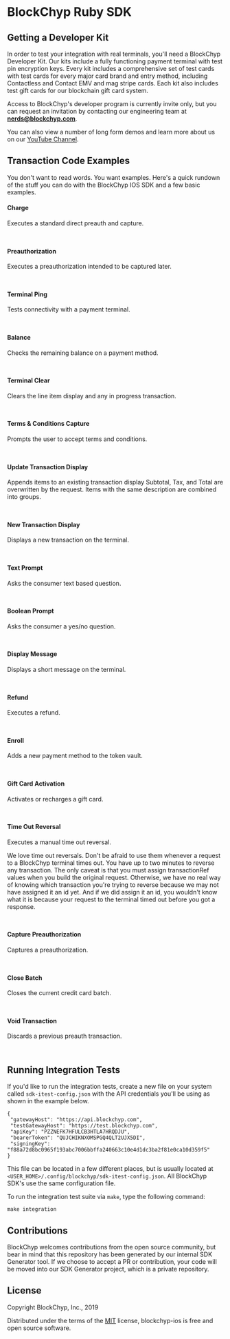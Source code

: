 # BlockChyp Ruby SDK


## Getting a Developer Kit

In order to test your integration with real terminals, you'll need a BlockChyp
Developer Kit.  Our kits include a fully functioning payment terminal with
test pin encryption keys.  Every kit includes a comprehensive set of test
cards with test cards for every major card brand and entry method, including
Contactless and Contact EMV and mag stripe cards.  Each kit also includes
test gift cards for our blockchain gift card system.

Access to BlockChyp's developer program is currently invite only, but you
can request an invitation by contacting our engineering team at **nerds@blockchyp.com**.

You can also view a number of long form demos and learn more about us on our [YouTube Channel](https://www.youtube.com/channel/UCE-iIVlJic_XArs_U65ZcJg).

## Transaction Code Examples

You don't want to read words. You want examples. Here's a quick rundown of the
stuff you can do with the BlockChyp IOS SDK and a few basic examples.
#### Charge

Executes a standard direct preauth and capture.

```objective-c



```
#### Preauthorization

Executes a preauthorization intended to be captured later.

```objective-c



```
#### Terminal Ping

Tests connectivity with a payment terminal.

```objective-c



```
#### Balance

Checks the remaining balance on a payment method.

```objective-c



```
#### Terminal Clear

Clears the line item display and any in progress transaction.

```objective-c



```
#### Terms & Conditions Capture

Prompts the user to accept terms and conditions.

```objective-c



```
#### Update Transaction Display

Appends items to an existing transaction display Subtotal, Tax, and Total are
overwritten by the request. Items with the same description are combined into
groups.

```objective-c



```
#### New Transaction Display

Displays a new transaction on the terminal.

```objective-c



```
#### Text Prompt

Asks the consumer text based question.

```objective-c



```
#### Boolean Prompt

Asks the consumer a yes/no question.

```objective-c



```
#### Display Message

Displays a short message on the terminal.

```objective-c



```
#### Refund

Executes a refund.

```objective-c



```
#### Enroll

Adds a new payment method to the token vault.

```objective-c



```
#### Gift Card Activation

Activates or recharges a gift card.

```objective-c



```
#### Time Out Reversal

Executes a manual time out reversal.

We love time out reversals. Don't be afraid to use them whenever a request to a
BlockChyp terminal times out. You have up to two minutes to reverse any
transaction. The only caveat is that you must assign transactionRef values when
you build the original request. Otherwise, we have no real way of knowing which
transaction you're trying to reverse because we may not have assigned it an id
yet. And if we did assign it an id, you wouldn't know what it is because your
request to the terminal timed out before you got a response.

```objective-c



```
#### Capture Preauthorization

Captures a preauthorization.

```objective-c



```
#### Close Batch

Closes the current credit card batch.

```objective-c



```
#### Void Transaction

Discards a previous preauth transaction.

```objective-c



```
## Running Integration Tests

If you'd like to run the integration tests, create a new file on your system
called `sdk-itest-config.json` with the API credentials you'll be using as
shown in the example below.

```
{
 "gatewayHost": "https://api.blockchyp.com",
 "testGatewayHost": "https://test.blockchyp.com",
 "apiKey": "PZZNEFK7HFULCB3HTLA7HRQDJU",
 "bearerToken": "QUJCHIKNXOMSPGQ4QLT2UJX5DI",
 "signingKey": "f88a72d8bc0965f193abc7006bbffa240663c10e4d1dc3ba2f81e0ca10d359f5"
}
```

This file can be located in a few different places, but is usually located
at `<USER_HOME>/.config/blockchyp/sdk-itest-config.json`.  All BlockChyp SDK's
use the same configuration file.

To run the integration test suite via `make`, type the following command:

`make integration`


## Contributions

BlockChyp welcomes contributions from the open source community, but bear in mind
that this repository has been generated by our internal SDK Generator tool.  If
we choose to accept a PR or contribution, your code will be moved into our SDK
Generator project, which is a private repository.

## License

Copyright BlockChyp, Inc., 2019

Distributed under the terms of the [MIT] license, blockchyp-ios is free and open source software.

[MIT]: https://github.com/blockchyp/blockchyp-ios/blob/master/LICENSE
